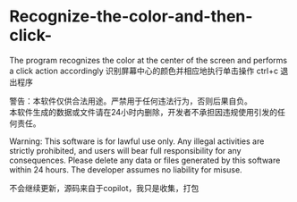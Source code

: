 # Recognize-the-color-and-then-click-
The program recognizes the color at the center of the screen and performs a click action accordingly 识别屏幕中心的颜色并相应地执行单击操作
ctrl+c 退出程序

警告：本软件仅供合法用途。严禁用于任何违法行为，否则后果自负。  
本软件生成的数据或文件请在24小时内删除，开发者不承担因违规使用引发的任何责任。

Warning: This software is for lawful use only. Any illegal activities are strictly prohibited, and users will bear full responsibility for any consequences.
Please delete any data or files generated by this software within 24 hours. The developer assumes no liability for misuse.

不会继续更新，源码来自于copilot，我只是收集，打包
